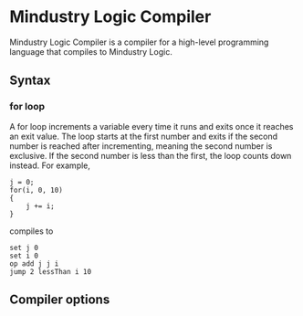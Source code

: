 # Mindustry Logic Compiler
Mindustry Logic Compiler is a compiler for a high-level programming language that compiles to Mindustry Logic.
## Syntax
### for loop
A for loop increments a variable every time it runs and exits once it reaches an exit value. The loop starts at the first number
and exits if the second number is reached after incrementing, meaning the second number is exclusive. If the second number is
less than the first, the loop counts down instead. For example,
```
j = 0;
for(i, 0, 10)
{
    j += i;
}
```
compiles to
```
set j 0
set i 0
op add j j i
jump 2 lessThan i 10
```
## Compiler options
